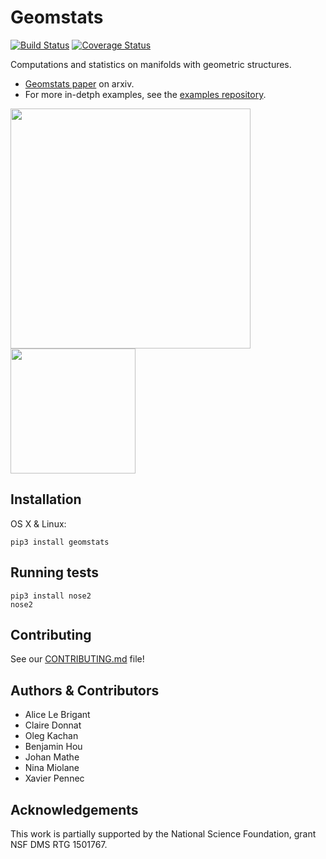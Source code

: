 # Geomstats
[![Build Status](https://travis-ci.org/geomstats/geomstats.svg?branch=master)](https://travis-ci.org/geomstats/geomstats) [![Coverage Status](https://codecov.io/gh/geomstats/geomstats/branch/master/graph/badge.svg)](https://codecov.io/gh/geomstats/geomstats)

Computations and statistics on manifolds with geometric structures.

- [Geomstats paper](https://arxiv.org/abs/1805.08308) on arxiv.
- For more in-detph examples, see the [examples repository](https://github.com/geomstats/examples/).

<img src="https://raw.githubusercontent.com/ninamiolane/geomstats/master/examples/imgs/gradient_descent.gif" width=384 height=384><img src="https://raw.githubusercontent.com/ninamiolane/geomstats/master/examples/imgs/h2_grid.png" width=200 height=200>


## Installation

OS X & Linux:

```
pip3 install geomstats
```

## Running tests

```
pip3 install nose2
nose2
```

## Contributing

See our [CONTRIBUTING.md][link_contributing] file!

## Authors & Contributors

* Alice Le Brigant
* Claire Donnat
* Oleg Kachan
* Benjamin Hou
* Johan Mathe
* Nina Miolane
* Xavier Pennec

## Acknowledgements

This work is partially supported by the National Science Foundation, grant NSF DMS RTG 1501767.

[link_contributing]: https://github.com/geomstats/geomstats/CONTRIBUTING.md
